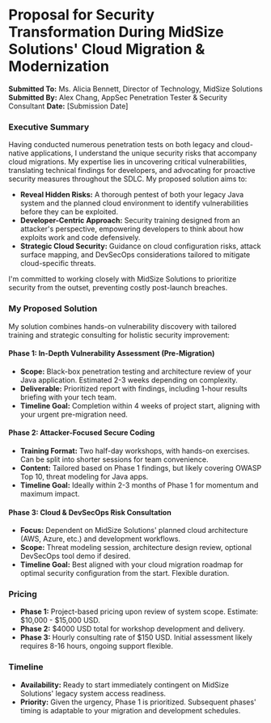 # Proposal for Security Transformation During MidSize Solutions' Cloud Migration & Modernization

**Submitted To:** Ms. Alicia Bennett, Director of Technology, MidSize Solutions
**Submitted By:** Alex Chang, AppSec Penetration Tester & Security Consultant
**Date:** [Submission Date]

### Executive Summary

Having conducted numerous penetration tests on both legacy and cloud-native applications, I understand the unique security risks that accompany cloud migrations.  My expertise lies in uncovering critical vulnerabilities, translating technical findings for developers, and advocating for proactive security measures throughout the SDLC.  My proposed solution aims to:

* **Reveal Hidden Risks:** A thorough pentest of both your legacy Java system and the planned cloud environment to identify vulnerabilities before they can be exploited.
* **Developer-Centric Approach:** Security training designed from an attacker's perspective, empowering developers to think about how exploits work and code defensively. 
* **Strategic Cloud Security:** Guidance on cloud configuration risks, attack surface mapping, and DevSecOps considerations tailored to mitigate cloud-specific threats.

I'm committed to working closely with MidSize Solutions to prioritize security from the outset, preventing costly post-launch breaches. 

### My Proposed Solution

My solution combines hands-on vulnerability discovery with tailored training and strategic consulting for holistic security improvement:

#### Phase 1: In-Depth Vulnerability Assessment (Pre-Migration)

* **Scope:** Black-box penetration testing and architecture review of your Java application.  Estimated 2-3 weeks depending on complexity.
* **Deliverable:** Prioritized report with findings, including 1-hour results briefing with your tech team.
* **Timeline Goal:** Completion within 4 weeks of project start, aligning with your urgent pre-migration need.

#### Phase 2: Attacker-Focused Secure Coding

* **Training Format:** Two half-day workshops, with hands-on exercises. Can be split into shorter sessions for team convenience.
* **Content:**  Tailored based on Phase 1 findings, but likely covering OWASP Top 10, threat modeling for Java apps.
* **Timeline Goal:** Ideally within 2-3 months of Phase 1 for momentum and maximum impact.

#### Phase 3:  Cloud & DevSecOps Risk Consultation

* **Focus:** Dependent on MidSize Solutions' planned cloud architecture (AWS, Azure, etc.) and development workflows.
* **Scope:** Threat modeling session, architecture design review, optional DevSecOps tool demo if desired. 
* **Timeline Goal:**  Best aligned with your cloud migration roadmap for optimal security configuration from the start. Flexible duration.

### Pricing

* **Phase 1:**  Project-based pricing upon review of system scope. Estimate: $10,000 - $15,000 USD.
* **Phase 2:**  $4000 USD total for workshop development and delivery.
* **Phase 3:**  Hourly consulting rate of $150 USD. Initial assessment likely requires 8-16 hours, ongoing support flexible.

### Timeline

* **Availability:** Ready to start immediately contingent on MidSize Solutions' legacy system access readiness. 
* **Priority:** Given the urgency, Phase 1 is prioritized. Subsequent phases' timing is adaptable to your migration and development schedules. 
